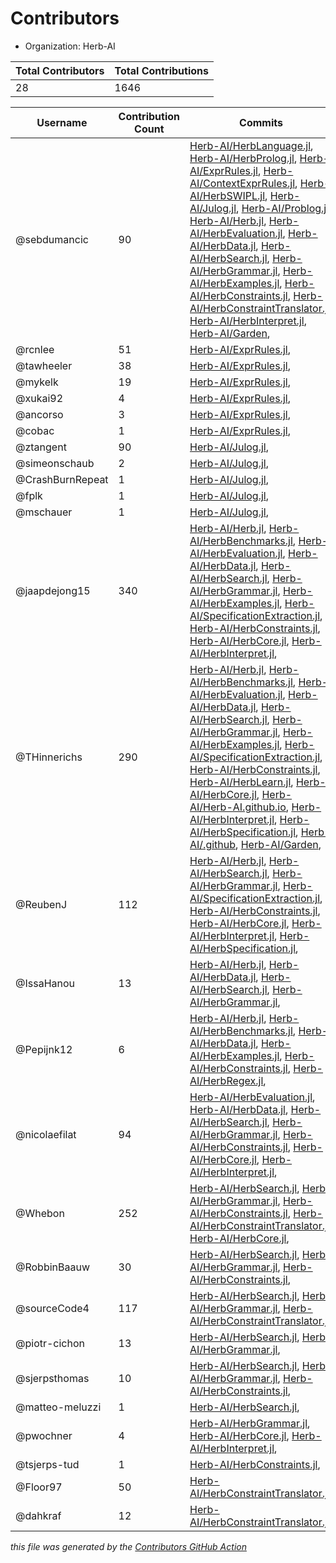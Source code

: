 # Contributors

- Organization: Herb-AI

| Total Contributors | Total Contributions |
| --- | --- |
| 28 | 1646 |

| Username | Contribution Count | Commits |
| --- | --- | --- |
| @sebdumancic | 90 | [Herb-AI/HerbLanguage.jl](https://github.com/Herb-AI/HerbLanguage.jl/commits?author=sebdumancic), [Herb-AI/HerbProlog.jl](https://github.com/Herb-AI/HerbProlog.jl/commits?author=sebdumancic), [Herb-AI/ExprRules.jl](https://github.com/Herb-AI/ExprRules.jl/commits?author=sebdumancic), [Herb-AI/ContextExprRules.jl](https://github.com/Herb-AI/ContextExprRules.jl/commits?author=sebdumancic), [Herb-AI/HerbSWIPL.jl](https://github.com/Herb-AI/HerbSWIPL.jl/commits?author=sebdumancic), [Herb-AI/Julog.jl](https://github.com/Herb-AI/Julog.jl/commits?author=sebdumancic), [Herb-AI/Problog.jl](https://github.com/Herb-AI/Problog.jl/commits?author=sebdumancic), [Herb-AI/Herb.jl](https://github.com/Herb-AI/Herb.jl/commits?author=sebdumancic), [Herb-AI/HerbEvaluation.jl](https://github.com/Herb-AI/HerbEvaluation.jl/commits?author=sebdumancic), [Herb-AI/HerbData.jl](https://github.com/Herb-AI/HerbData.jl/commits?author=sebdumancic), [Herb-AI/HerbSearch.jl](https://github.com/Herb-AI/HerbSearch.jl/commits?author=sebdumancic), [Herb-AI/HerbGrammar.jl](https://github.com/Herb-AI/HerbGrammar.jl/commits?author=sebdumancic), [Herb-AI/HerbExamples.jl](https://github.com/Herb-AI/HerbExamples.jl/commits?author=sebdumancic), [Herb-AI/HerbConstraints.jl](https://github.com/Herb-AI/HerbConstraints.jl/commits?author=sebdumancic), [Herb-AI/HerbConstraintTranslator.jl](https://github.com/Herb-AI/HerbConstraintTranslator.jl/commits?author=sebdumancic), [Herb-AI/HerbInterpret.jl](https://github.com/Herb-AI/HerbInterpret.jl/commits?author=sebdumancic), [Herb-AI/Garden](https://github.com/Herb-AI/Garden/commits?author=sebdumancic),  |
| @rcnlee | 51 | [Herb-AI/ExprRules.jl](https://github.com/Herb-AI/ExprRules.jl/commits?author=rcnlee),  |
| @tawheeler | 38 | [Herb-AI/ExprRules.jl](https://github.com/Herb-AI/ExprRules.jl/commits?author=tawheeler),  |
| @mykelk | 19 | [Herb-AI/ExprRules.jl](https://github.com/Herb-AI/ExprRules.jl/commits?author=mykelk),  |
| @xukai92 | 4 | [Herb-AI/ExprRules.jl](https://github.com/Herb-AI/ExprRules.jl/commits?author=xukai92),  |
| @ancorso | 3 | [Herb-AI/ExprRules.jl](https://github.com/Herb-AI/ExprRules.jl/commits?author=ancorso),  |
| @cobac | 1 | [Herb-AI/ExprRules.jl](https://github.com/Herb-AI/ExprRules.jl/commits?author=cobac),  |
| @ztangent | 90 | [Herb-AI/Julog.jl](https://github.com/Herb-AI/Julog.jl/commits?author=ztangent),  |
| @simeonschaub | 2 | [Herb-AI/Julog.jl](https://github.com/Herb-AI/Julog.jl/commits?author=simeonschaub),  |
| @CrashBurnRepeat | 1 | [Herb-AI/Julog.jl](https://github.com/Herb-AI/Julog.jl/commits?author=CrashBurnRepeat),  |
| @fplk | 1 | [Herb-AI/Julog.jl](https://github.com/Herb-AI/Julog.jl/commits?author=fplk),  |
| @mschauer | 1 | [Herb-AI/Julog.jl](https://github.com/Herb-AI/Julog.jl/commits?author=mschauer),  |
| @jaapdejong15 | 340 | [Herb-AI/Herb.jl](https://github.com/Herb-AI/Herb.jl/commits?author=jaapdejong15), [Herb-AI/HerbBenchmarks.jl](https://github.com/Herb-AI/HerbBenchmarks.jl/commits?author=jaapdejong15), [Herb-AI/HerbEvaluation.jl](https://github.com/Herb-AI/HerbEvaluation.jl/commits?author=jaapdejong15), [Herb-AI/HerbData.jl](https://github.com/Herb-AI/HerbData.jl/commits?author=jaapdejong15), [Herb-AI/HerbSearch.jl](https://github.com/Herb-AI/HerbSearch.jl/commits?author=jaapdejong15), [Herb-AI/HerbGrammar.jl](https://github.com/Herb-AI/HerbGrammar.jl/commits?author=jaapdejong15), [Herb-AI/HerbExamples.jl](https://github.com/Herb-AI/HerbExamples.jl/commits?author=jaapdejong15), [Herb-AI/SpecificationExtraction.jl](https://github.com/Herb-AI/SpecificationExtraction.jl/commits?author=jaapdejong15), [Herb-AI/HerbConstraints.jl](https://github.com/Herb-AI/HerbConstraints.jl/commits?author=jaapdejong15), [Herb-AI/HerbCore.jl](https://github.com/Herb-AI/HerbCore.jl/commits?author=jaapdejong15), [Herb-AI/HerbInterpret.jl](https://github.com/Herb-AI/HerbInterpret.jl/commits?author=jaapdejong15),  |
| @THinnerichs | 290 | [Herb-AI/Herb.jl](https://github.com/Herb-AI/Herb.jl/commits?author=THinnerichs), [Herb-AI/HerbBenchmarks.jl](https://github.com/Herb-AI/HerbBenchmarks.jl/commits?author=THinnerichs), [Herb-AI/HerbEvaluation.jl](https://github.com/Herb-AI/HerbEvaluation.jl/commits?author=THinnerichs), [Herb-AI/HerbData.jl](https://github.com/Herb-AI/HerbData.jl/commits?author=THinnerichs), [Herb-AI/HerbSearch.jl](https://github.com/Herb-AI/HerbSearch.jl/commits?author=THinnerichs), [Herb-AI/HerbGrammar.jl](https://github.com/Herb-AI/HerbGrammar.jl/commits?author=THinnerichs), [Herb-AI/HerbExamples.jl](https://github.com/Herb-AI/HerbExamples.jl/commits?author=THinnerichs), [Herb-AI/SpecificationExtraction.jl](https://github.com/Herb-AI/SpecificationExtraction.jl/commits?author=THinnerichs), [Herb-AI/HerbConstraints.jl](https://github.com/Herb-AI/HerbConstraints.jl/commits?author=THinnerichs), [Herb-AI/HerbLearn.jl](https://github.com/Herb-AI/HerbLearn.jl/commits?author=THinnerichs), [Herb-AI/HerbCore.jl](https://github.com/Herb-AI/HerbCore.jl/commits?author=THinnerichs), [Herb-AI/Herb-AI.github.io](https://github.com/Herb-AI/Herb-AI.github.io/commits?author=THinnerichs), [Herb-AI/HerbInterpret.jl](https://github.com/Herb-AI/HerbInterpret.jl/commits?author=THinnerichs), [Herb-AI/HerbSpecification.jl](https://github.com/Herb-AI/HerbSpecification.jl/commits?author=THinnerichs), [Herb-AI/.github](https://github.com/Herb-AI/.github/commits?author=THinnerichs), [Herb-AI/Garden](https://github.com/Herb-AI/Garden/commits?author=THinnerichs),  |
| @ReubenJ | 112 | [Herb-AI/Herb.jl](https://github.com/Herb-AI/Herb.jl/commits?author=ReubenJ), [Herb-AI/HerbSearch.jl](https://github.com/Herb-AI/HerbSearch.jl/commits?author=ReubenJ), [Herb-AI/HerbGrammar.jl](https://github.com/Herb-AI/HerbGrammar.jl/commits?author=ReubenJ), [Herb-AI/SpecificationExtraction.jl](https://github.com/Herb-AI/SpecificationExtraction.jl/commits?author=ReubenJ), [Herb-AI/HerbConstraints.jl](https://github.com/Herb-AI/HerbConstraints.jl/commits?author=ReubenJ), [Herb-AI/HerbCore.jl](https://github.com/Herb-AI/HerbCore.jl/commits?author=ReubenJ), [Herb-AI/HerbInterpret.jl](https://github.com/Herb-AI/HerbInterpret.jl/commits?author=ReubenJ), [Herb-AI/HerbSpecification.jl](https://github.com/Herb-AI/HerbSpecification.jl/commits?author=ReubenJ),  |
| @IssaHanou | 13 | [Herb-AI/Herb.jl](https://github.com/Herb-AI/Herb.jl/commits?author=IssaHanou), [Herb-AI/HerbData.jl](https://github.com/Herb-AI/HerbData.jl/commits?author=IssaHanou), [Herb-AI/HerbSearch.jl](https://github.com/Herb-AI/HerbSearch.jl/commits?author=IssaHanou), [Herb-AI/HerbGrammar.jl](https://github.com/Herb-AI/HerbGrammar.jl/commits?author=IssaHanou),  |
| @Pepijnk12 | 6 | [Herb-AI/Herb.jl](https://github.com/Herb-AI/Herb.jl/commits?author=Pepijnk12), [Herb-AI/HerbBenchmarks.jl](https://github.com/Herb-AI/HerbBenchmarks.jl/commits?author=Pepijnk12), [Herb-AI/HerbData.jl](https://github.com/Herb-AI/HerbData.jl/commits?author=Pepijnk12), [Herb-AI/HerbExamples.jl](https://github.com/Herb-AI/HerbExamples.jl/commits?author=Pepijnk12), [Herb-AI/HerbConstraints.jl](https://github.com/Herb-AI/HerbConstraints.jl/commits?author=Pepijnk12), [Herb-AI/HerbRegex.jl](https://github.com/Herb-AI/HerbRegex.jl/commits?author=Pepijnk12),  |
| @nicolaefilat | 94 | [Herb-AI/HerbEvaluation.jl](https://github.com/Herb-AI/HerbEvaluation.jl/commits?author=nicolaefilat), [Herb-AI/HerbData.jl](https://github.com/Herb-AI/HerbData.jl/commits?author=nicolaefilat), [Herb-AI/HerbSearch.jl](https://github.com/Herb-AI/HerbSearch.jl/commits?author=nicolaefilat), [Herb-AI/HerbGrammar.jl](https://github.com/Herb-AI/HerbGrammar.jl/commits?author=nicolaefilat), [Herb-AI/HerbConstraints.jl](https://github.com/Herb-AI/HerbConstraints.jl/commits?author=nicolaefilat), [Herb-AI/HerbCore.jl](https://github.com/Herb-AI/HerbCore.jl/commits?author=nicolaefilat), [Herb-AI/HerbInterpret.jl](https://github.com/Herb-AI/HerbInterpret.jl/commits?author=nicolaefilat),  |
| @Whebon | 252 | [Herb-AI/HerbSearch.jl](https://github.com/Herb-AI/HerbSearch.jl/commits?author=Whebon), [Herb-AI/HerbGrammar.jl](https://github.com/Herb-AI/HerbGrammar.jl/commits?author=Whebon), [Herb-AI/HerbConstraints.jl](https://github.com/Herb-AI/HerbConstraints.jl/commits?author=Whebon), [Herb-AI/HerbConstraintTranslator.jl](https://github.com/Herb-AI/HerbConstraintTranslator.jl/commits?author=Whebon), [Herb-AI/HerbCore.jl](https://github.com/Herb-AI/HerbCore.jl/commits?author=Whebon),  |
| @RobbinBaauw | 30 | [Herb-AI/HerbSearch.jl](https://github.com/Herb-AI/HerbSearch.jl/commits?author=RobbinBaauw), [Herb-AI/HerbGrammar.jl](https://github.com/Herb-AI/HerbGrammar.jl/commits?author=RobbinBaauw), [Herb-AI/HerbConstraints.jl](https://github.com/Herb-AI/HerbConstraints.jl/commits?author=RobbinBaauw),  |
| @sourceCode4 | 117 | [Herb-AI/HerbSearch.jl](https://github.com/Herb-AI/HerbSearch.jl/commits?author=sourceCode4), [Herb-AI/HerbGrammar.jl](https://github.com/Herb-AI/HerbGrammar.jl/commits?author=sourceCode4), [Herb-AI/HerbConstraintTranslator.jl](https://github.com/Herb-AI/HerbConstraintTranslator.jl/commits?author=sourceCode4),  |
| @piotr-cichon | 13 | [Herb-AI/HerbSearch.jl](https://github.com/Herb-AI/HerbSearch.jl/commits?author=piotr-cichon), [Herb-AI/HerbGrammar.jl](https://github.com/Herb-AI/HerbGrammar.jl/commits?author=piotr-cichon),  |
| @sjerpsthomas | 10 | [Herb-AI/HerbSearch.jl](https://github.com/Herb-AI/HerbSearch.jl/commits?author=sjerpsthomas), [Herb-AI/HerbGrammar.jl](https://github.com/Herb-AI/HerbGrammar.jl/commits?author=sjerpsthomas), [Herb-AI/HerbConstraints.jl](https://github.com/Herb-AI/HerbConstraints.jl/commits?author=sjerpsthomas),  |
| @matteo-meluzzi | 1 | [Herb-AI/HerbSearch.jl](https://github.com/Herb-AI/HerbSearch.jl/commits?author=matteo-meluzzi),  |
| @pwochner | 4 | [Herb-AI/HerbGrammar.jl](https://github.com/Herb-AI/HerbGrammar.jl/commits?author=pwochner), [Herb-AI/HerbCore.jl](https://github.com/Herb-AI/HerbCore.jl/commits?author=pwochner), [Herb-AI/HerbInterpret.jl](https://github.com/Herb-AI/HerbInterpret.jl/commits?author=pwochner),  |
| @tsjerps-tud | 1 | [Herb-AI/HerbConstraints.jl](https://github.com/Herb-AI/HerbConstraints.jl/commits?author=tsjerps-tud),  |
| @Floor97 | 50 | [Herb-AI/HerbConstraintTranslator.jl](https://github.com/Herb-AI/HerbConstraintTranslator.jl/commits?author=Floor97),  |
| @dahkraf | 12 | [Herb-AI/HerbConstraintTranslator.jl](https://github.com/Herb-AI/HerbConstraintTranslator.jl/commits?author=dahkraf),  |

 _this file was generated by the [Contributors GitHub Action](https://github.com/github/contributors)_
